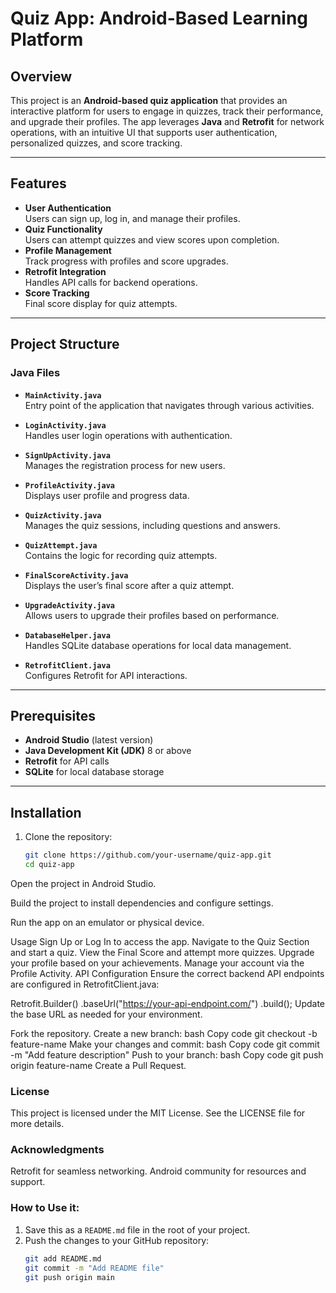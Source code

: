 # Quiz App: Android-Based Learning Platform

## Overview

This project is an **Android-based quiz application** that provides an interactive platform for users to engage in quizzes, track their performance, and upgrade their profiles. The app leverages **Java** and **Retrofit** for network operations, with an intuitive UI that supports user authentication, personalized quizzes, and score tracking.

---

## Features

- **User Authentication**  
  Users can sign up, log in, and manage their profiles.
- **Quiz Functionality**  
  Users can attempt quizzes and view scores upon completion.
- **Profile Management**  
  Track progress with profiles and score upgrades.
- **Retrofit Integration**  
  Handles API calls for backend operations.
- **Score Tracking**  
  Final score display for quiz attempts.

---

## Project Structure

### Java Files

- **`MainActivity.java`**  
  Entry point of the application that navigates through various activities.

- **`LoginActivity.java`**  
  Handles user login operations with authentication.

- **`SignUpActivity.java`**  
  Manages the registration process for new users.

- **`ProfileActivity.java`**  
  Displays user profile and progress data.

- **`QuizActivity.java`**  
  Manages the quiz sessions, including questions and answers.

- **`QuizAttempt.java`**  
  Contains the logic for recording quiz attempts.

- **`FinalScoreActivity.java`**  
  Displays the user’s final score after a quiz attempt.

- **`UpgradeActivity.java`**  
  Allows users to upgrade their profiles based on performance.

- **`DatabaseHelper.java`**  
  Handles SQLite database operations for local data management.

- **`RetrofitClient.java`**  
  Configures Retrofit for API interactions.

---

## Prerequisites

- **Android Studio** (latest version)
- **Java Development Kit (JDK)** 8 or above
- **Retrofit** for API calls
- **SQLite** for local database storage

---

## Installation

1. Clone the repository:
   ```bash
   git clone https://github.com/your-username/quiz-app.git
   cd quiz-app
Open the project in Android Studio.

Build the project to install dependencies and configure settings.

Run the app on an emulator or physical device.

Usage
Sign Up or Log In to access the app.
Navigate to the Quiz Section and start a quiz.
View the Final Score and attempt more quizzes.
Upgrade your profile based on your achievements.
Manage your account via the Profile Activity.
API Configuration
Ensure the correct backend API endpoints are configured in RetrofitClient.java:

Retrofit.Builder()
    .baseUrl("https://your-api-endpoint.com/")
    .build();
Update the base URL as needed for your environment.

Fork the repository.
Create a new branch:
bash
Copy code
git checkout -b feature-name
Make your changes and commit:
bash
Copy code
git commit -m "Add feature description"
Push to your branch:
bash
Copy code
git push origin feature-name
Create a Pull Request.

### License
This project is licensed under the MIT License. See the LICENSE file for more details.

### Acknowledgments
Retrofit for seamless networking.
Android community for resources and support.


### How to Use it:
1. Save this as a `README.md` file in the root of your project.
2. Push the changes to your GitHub repository:
   ```bash
   git add README.md
   git commit -m "Add README file"
   git push origin main

